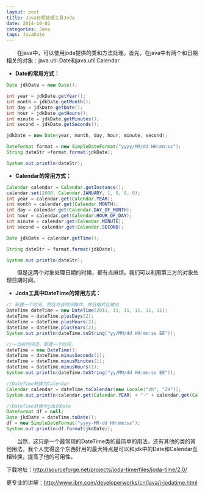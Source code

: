 ```yaml
---
layout: post
title: Java日期处理工具Joda
date: 2014-10-02
categories: Java
tags: JavaDate
---
```


　　在java中，可以使用joda提供的类和方法处理。首先，在java中有两个和日期相关的对象：java.util.Date和java.util.Calendar

- **Date的常用方式：**

```java
Date jdkDate = new Date();

int year = jdkDate.getYear();
int month = jdkDate.getMonth();
int day = jdkDate.getDate();
int hour = jdkDate.getHours();
int minute = jdkDate.getMinutes();
int second = jdkDate.getSeconds();

jdkDate = new Date(year, month, day, hour, minute, second);

DateFormat format = new SimpleDateFormat("yyyy/MM/dd HH:mm:ss");
String dateStr =format.format(jdkDate);

System.out.println(dateStr);
```

- **Calendar的常用方式：**

```java
Calendar calendar = Calendar.getInstance();
calendar.set(2000, Calendar.JANUARY, 1, 0, 0, 0);
int year = calendar.get(Calendar.YEAR);
int month = calendar.get(Calendar.MONTH);
int day = calendar.get(Calendar.DAY_OF_MONTH);
int hour = calendar.get(Calendar.HOUR_OF_DAY);
int minute = calendar.get(Calendar.MINUTE);
int second = calendar.get(Calendar.SECOND);

Date jdkDate = calendar.getTime();

String dateStr = format.format(jdkDate);

System.out.println(dateStr);
```

　　但是这两个对象处理日期的时候，都有点麻烦。我们可以利用第三方的对象处理日期时间。

- **Joda工具中DateTime的常用方式：**

```java
// 新建一个时间，然后对该时间操作，并且格式化输出
DateTime dateTime = new DateTime(2011, 11, 11, 11, 11, 11);
dateTime = dateTime.plusDays(2);
dateTime = dateTime.plusHours(2);
dateTime = dateTime.plusYears(2);
System.out.println(dateTime.toString("yy/MM/dd HH:mm:ss EE"));

//一当前时间点，新建一个时间，
dateTime = new DateTime();
dateTime = dateTime.minusSeconds(1);
dateTime = dateTime.minusMinutes(1);
dateTime = dateTime.minusHours(1);
System.out.println(dateTime.toString("yy/MM/dd HH:mm:ss EE"));

//DateTime转换为Calendar
Calendar calendar = dateTime.toCalendar(new Locale("zh", "ZH"));
System.out.println(calendar.get(Calendar.YEAR) + "-" + calendar.get(Calendar.MONTH) + "-" + calendar.get(Calendar.DAY_OF_MONTH));

//DateTime转换为jdk的Date
DateFormat df = null;
Date jkdDate = dateTime.toDate();
df = new SimpleDateFormat("yyyy-MM-dd HH:mm:ss");
System.out.println(df.format(jkdDate));
```

　　当然，这只是一个最常用的DateTime类的最简单的用法，还有其他的类的其他用法。我个人觉得这个东西好用的最大特点是可以和jdk中的Date和Calendar互相转换，提高了他的可用性。
 

下载地址：http://sourceforge.net/projects/joda-time/files/joda-time/2.0/

更专业的讲解：http://www.ibm.com/developerworks/cn/java/j-jodatime.html
